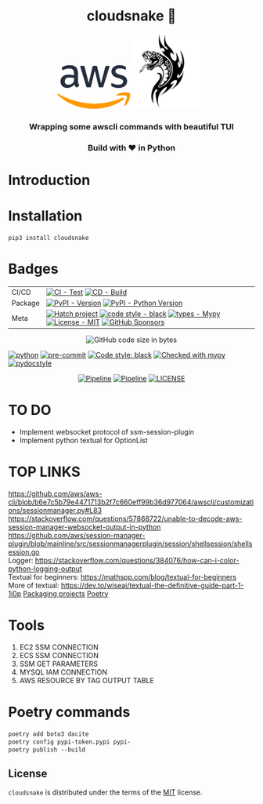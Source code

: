<div style="text-align:center">
    <h1>cloudsnake 🐍</h1>
    <img src="img/aws.png" width="150"/>
    <img src="img/snake.png" width="150"/>
    <h3>Wrapping some awscli commands with beautiful TUI</h3>
    <h3>Build with ❤ in Python</h3>
</div>


# Introduction


# Installation

```console
pip3 install cloudsnake
```

# Badges

| | |
| --- | --- |
| CI/CD | [![CI - Test](https://github.com/ofek/hatch-showcase/actions/workflows/test.yml/badge.svg)](https://github.com/ofek/hatch-showcase/actions/workflows/test.yml) [![CD - Build](https://github.com/ofek/hatch-showcase/actions/workflows/build.yml/badge.svg)](https://github.com/ofek/hatch-showcase/actions/workflows/build.yml) |
| Package | [![PyPI - Version](https://img.shields.io/pypi/v/hatch-showcase.svg?logo=pypi&label=PyPI&logoColor=gold)](https://pypi.org/project/hatch-showcase/) [![PyPI - Python Version](https://img.shields.io/pypi/pyversions/hatch-showcase.svg?logo=python&label=Python&logoColor=gold)](https://pypi.org/project/hatch-showcase/) |
| Meta | [![Hatch project](https://img.shields.io/badge/%F0%9F%A5%9A-Hatch-4051b5.svg)](https://github.com/pypa/hatch) [![code style - black](https://img.shields.io/badge/code%20style-black-000000.svg)](https://github.com/psf/black) [![types - Mypy](https://img.shields.io/badge/types-Mypy-blue.svg)](https://github.com/ambv/black) [![License - MIT](https://img.shields.io/badge/license-MIT-9400d3.svg)](https://spdx.org/licenses/) [![GitHub Sponsors](https://img.shields.io/github/sponsors/ofek?logo=GitHub%20Sponsors&style=social)](https://github.com/sponsors/ofek) |





<p style="text-align: center" >
  <img alt="GitHub code size in bytes" src="https://img.shields.io/github/languages/code-size/containerscrew/awstools">
</p>

[![python](https://img.shields.io/badge/Python-3.11-3776AB.svg?style=flat&logo=python&logoColor=white)](https://www.python.org)
[![pre-commit](https://img.shields.io/badge/pre--commit-enabled-brightgreen?logo=pre-commit&logoColor=white)](https://github.com/pre-commit/pre-commit)
[![Code style: black](https://img.shields.io/badge/code%20style-black-000000.svg)](https://github.com/psf/black)
[![Checked with mypy](http://www.mypy-lang.org/static/mypy_badge.svg)](http://mypy-lang.org/)
[![pydocstyle](https://img.shields.io/badge/pydocstyle-enabled-AD4CD3)](http://www.pydocstyle.org/en/stable/)

<p align="center" >
<a href="https://github.com/nanih98/aws-tools/actions/workflows/releases.yml"><img alt="Pipeline" src="https://github.com/nanih98/aws-tools/actions/workflows/releases.yml/badge.svg"></a>
<a href="https://github.com/nanih98/aws-tools/actions/workflows/lint.yml"><img alt="Pipeline" src="https://github.com/nanih98/aws-tools/actions/workflows/lint.yml/badge.svg"></a>
<a href="https://github.com/nanih98/aws-tools/blob/main/LICENSE"><img alt="LICENSE" src="https://img.shields.io/github/license/nanih98/aws-tools"></a>
</p>



# TO DO 

* Implement websocket protocol of ssm-session-plugin
* Implement python textual for OptionList



# TOP LINKS

https://github.com/aws/aws-cli/blob/b6e7c5b79e4471713b2f7c660eff99b36d977064/awscli/customizations/sessionmanager.py#L83  
https://stackoverflow.com/questions/57868722/unable-to-decode-aws-session-manager-websocket-output-in-python  
https://github.com/aws/session-manager-plugin/blob/mainline/src/sessionmanagerplugin/session/shellsession/shellsession.go  
Logger: https://stackoverflow.com/questions/384076/how-can-i-color-python-logging-output  
Textual for beginners: https://mathspp.com/blog/textual-for-beginners  
More of textual: https://dev.to/wiseai/textual-the-definitive-guide-part-1-1i0p
[Packaging projects](https://packaging.python.org/en/latest/tutorials/packaging-projects/)
[Poetry](https://python-poetry.org/docs/)

# Tools

1. EC2 SSM CONNECTION
2. ECS SSM CONNECTION
3. SSM GET PARAMETERS
4. MYSQL IAM CONNECTION
5. AWS RESOURCE BY TAG OUTPUT TABLE

# Poetry commands

```shell
poetry add boto3 dacite 
poetry config pypi-token.pypi pypi-
poetry publish --build
```

## License

`cloudsnake` is distributed under the terms of the [MIT](https://spdx.org/licenses/MIT.html) license.